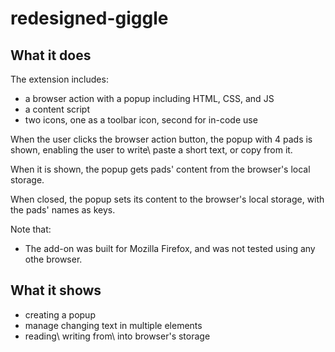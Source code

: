# redesigned-giggle

## What it does

The extension includes:

- a browser action with a popup including HTML, CSS, and JS
- a content script
- two icons, one as a toolbar icon, second for in-code use

When the user clicks the browser action button, the popup with 4 pads is shown, enabling
the user to write\ paste a short text, or copy from it.

When it is shown, the popup gets pads' content from the browser's local storage.

When closed, the popup sets its content to the browser's local storage, with the pads' names as keys.

Note that:

- The add-on was built for Mozilla Firefox, and was not tested using any othe browser.

## What it shows

- creating a popup
- manage changing text in multiple elements
- reading\ writing from\ into browser's storage
